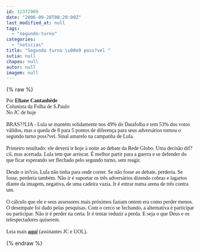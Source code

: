 ```yaml
---
id: 12372909
date: "2006-09-28T08:20:00Z"
last_modified_at: null
tags:
  - "segundo-turno"
categories:
  - "noticias"
title: "Segundo turno \u00e9 poss?vel "
sutia: null
chapeu: null
autor: null
imagem: null
---
```

{% raw %}
<p><P><FONT face=Verdana>Por <STRONG>Eliane Cantanhêde</STRONG><BR>Colunista da Folha de S.Paulo<BR>No JC de hoje<BR><BR>BRAS??LIA - Lula se mantém solidamente nos 49% do Datafolha e tem 53% dos votos válidos, mas a queda de 8 para 5 pontos de diferença para seus adversários tornou o segundo turno poss?vel. Sinal amarelo na campanha de Lula. <BR></FONT><FONT face=Verdana><BR>Primeiro resultado: ele deverá ir hoje à noite ao debate da Rede Globo. Uma decisão dif?cil, mas acertada. Lula tem que arriscar. É melhor partir para a guerra e se defender do que ficar esperando ser flechado pelo segundo turno, sem reagir. <BR><BR>Desde o in?cio, Lula não tinha para onde correr. Se não fosse ao debate, perderia. Se fosse, perderia também. Não ir é suportar os três adversários dizendo cobras e lagartos diante da imagem, negativa, de uma cadeira vazia. Ir é entrar numa arena de três contra um. <BR><BR>O cálculo que ele e seus assessores mais próximos faziam ontem era como perder menos. O desempate foi dado pelas pesquisas. Com o cerco se fechando, a alternativa é participar ou participar. Não ir é perder na certa. Ir é tentar reduzir a perda. E seja o que Deus e os telespectadores quiserem. <BR><BR>Leia mais <STRONG><EM><A href=\"https://jc3.uol.com.br/jornal/2006/09/28/not_202588.php\" target=_blank>aqui</A></EM></STRONG> (assinantes JC e UOL).</FONT></P> </p>
{% endraw %}
